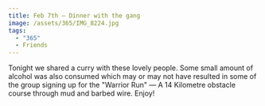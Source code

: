 ```yaml
---
title: Feb 7th — Dinner with the gang
image: /assets/365/IMG_8224.jpg
tags:
  - "365"
  - Friends
---
```

Tonight we shared a curry with these lovely people. Some small amount of alcohol was also consumed which may or may not have resulted in some of the group signing up for the "Warrior Run" — A 14 Kilometre obstacle course through mud and barbed wire. Enjoy!